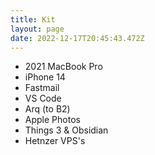 ```yaml
---
title: Kit
layout: page
date: 2022-12-17T20:45:43.472Z
---
```

* 2021 MacBook Pro
* iPhone 14
* Fastmail
* VS Code
* Arq (to B2)
* Apple Photos
* Things 3 & Obsidian
* Hetnzer VPS's